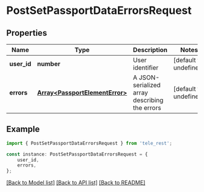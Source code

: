# PostSetPassportDataErrorsRequest


## Properties

Name | Type | Description | Notes
------------ | ------------- | ------------- | -------------
**user_id** | **number** | User identifier | [default to undefined]
**errors** | [**Array&lt;PassportElementError&gt;**](PassportElementError.md) | A JSON-serialized array describing the errors | [default to undefined]

## Example

```typescript
import { PostSetPassportDataErrorsRequest } from 'tele_rest';

const instance: PostSetPassportDataErrorsRequest = {
    user_id,
    errors,
};
```

[[Back to Model list]](../README.md#documentation-for-models) [[Back to API list]](../README.md#documentation-for-api-endpoints) [[Back to README]](../README.md)
